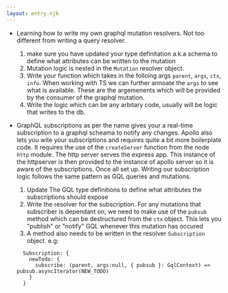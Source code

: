 ```yaml
---
layout: entry.njk
---
```


- Learning how to write my own graphql mutation resolvers. Not too different from writing a query resolver.
    1. make sure you have updated your type definitation a.k.a schema to define what attributes can be written to the mutation
    2. Mutation logic is nested in the `Mutation` resolver object.
    3. Write your function which takes in the folloing args `parent`, `args`, `ctx`, `info`. When working with TS we can further annoate the `args` to see what is available. These are the argemenents which will be provided by the consumer of the graphql mutation. 
    4. Write the logic which can be any arbitary code, usually will be logic that writes to the db. 

- GraphQL subscriptions as per the name gives your a real-time subscription to a graphql scheama to notify any changes. Apollo also lets you wite your subscriptions and requires quite a bit more boilerplate code. It requires the use of the `createServer` function from the node `http` module. The http server serves the express app. This instance of the httpserver is then provided to the instance of apollo server so it is aware of the subscriptions. Once all set up. Writing our subscription logic follows the same pattern as GQL queries and mutations.
    1. Update The GQL type definitions to define what attributes the subscriptions should expose
    2. Write the resolver for the subscription. For any mutations that subscriber is dependant on, we need to make use of the `pubsub` method which can be destructured from the `ctx` object. This lets you "publish" or "notify" GQL whenever this mutation has occured
    3. A method also needs to be written in the resolver `Subscription`  object. e.g:
    ```
      Subscription: {
        newTodo: {
          subscribe: (parent, args:null, { pubsub }: GqlContext) => pubsub.asyncIterator(NEW_TODO)
        }
      }
    ```
